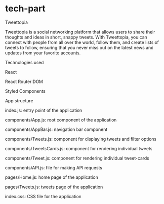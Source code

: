 # tech-part

   Tweettopia
	 
Tweettopia is a social networking platform that allows users to share their thoughts and ideas in
short, snappy tweets. With Tweettopia, you can connect with people from all over the world, follow
them, and create lists of tweets to follow, ensuring that you never miss out on the latest news and
updates from your favorite accounts.


   Technologies used
	 
React

React Router DOM

Styled Components


   App structure
	 
index.js: entry point of the application

components/App.js: root component of the application

components/AppBar.js: navigation bar component

components/Tweets.js: component for displaying tweets and filter options

components/TweetsCards.js: component for rendering individual tweets

components/Tweet.js: component for rendering individual tweet-cards

components/API.js: file for making API requests

pages/Home.js: home page of the application

pages/Tweets.js: tweets page of the application

index.css: CSS file for the application

